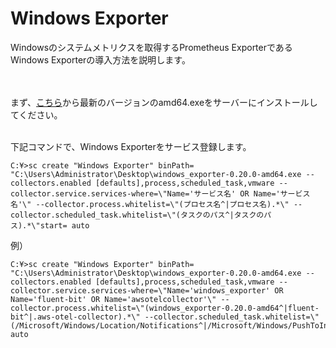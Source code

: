 # **Windows Exporter**

Windowsのシステムメトリクスを取得するPrometheus ExporterであるWindows Exporterの導入方法を説明します。<br><br><br>

まず、[こちら](https://github.com/prometheus-community/windows_exporter/releases)から最新のバージョンのamd64.exeをサーバーにインストールしてください。<br><br>

下記コマンドで、Windows Exporterをサービス登録します。
```
C:¥>sc create "Windows Exporter" binPath=  "C:\Users\Administrator\Desktop\windows_exporter-0.20.0-amd64.exe --collectors.enabled [defaults],process,scheduled_task,vmware --collector.service.services-where=\"Name='サービス名' OR Name='サービス名'\" --collector.process.whitelist=\"(プロセス名^|プロセス名).*\" --collector.scheduled_task.whitelist=\"(タスクのパス^|タスクのパス).*\"start= auto
```
例）
```
C:¥>sc create "Windows Exporter" binPath=  "C:\Users\Administrator\Desktop\windows_exporter-0.20.0-amd64.exe --collectors.enabled [defaults],process,scheduled_task,vmware --collector.service.services-where=\"Name='windows_exporter' OR Name='fluent-bit' OR Name='awsotelcollector'\" --collector.process.whitelist=\"(windows_exporter-0.20.0-amd64^|fluent-bit^|.aws-otel-collector).*\" --collector.scheduled_task.whitelist=\"(/Microsoft/Windows/Location/Notifications^|/Microsoft/Windows/PushToInstall/LoginCheck).*\"start= auto
```
